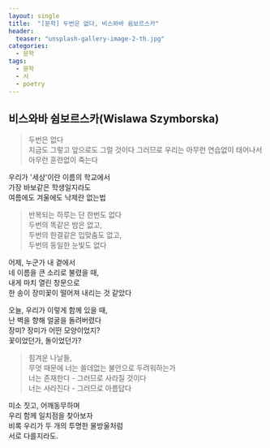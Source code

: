 ```yaml
---
layout: single
title:  "[문학] 두번은 없다, 비스와바 쉼보르스카"
header:
  teaser: "unsplash-gallery-image-2-th.jpg"
categories: 
  - 문학
tags:
  - 문학
  - 시
  - poetry
---
```


## 비스와바 쉼보르스카(Wislawa Szymborska)

> 두번은 없다  
지금도 그렇고 앞으로도 그럴 것이다 
그러므로 우리는 
아무런 연습없이 태어나서 
아무런 훈련없이 죽는다  

우리가 '세상'이란 이름의 학교에서<br/>
가장 바보같은 학생일지라도<br/>
여름에도 겨울에도 낙제란 없는법<br/>

> 반복되는 하루는 단 한번도 없다<br/>
두번의 똑같은 밤은 없고,<br/>
두번의 한결같은 입맞춤도 없고,<br/>
두번의 동일한 눈빛도 없다<br/>

어제, 누군가 내 곁에서<br/>
네 이름을 큰 소리로 불렸을 때,<br/>
내게 마치 열린 창문으로<br/>
한 송이 장미꽃이 떨어져 내리는 것 같았다<br/>

오늘, 우리가 이렇게 함께 있을 때,<br/>
난 벽을 향해 얼굴을 돌려버렸다<br/>
장미? 장미가 어떤 모양이었지?<br/>
꽃이었던가, 돌이었던가?<br/>

> 힘겨운 나날들,  
무엇 때문에 너는 쓸데없는 불안으로 두려워하는가<br/>
너는 존재한다 - 그러므로 사라질 것이다<br/>
너는 사라진다 - 그러므로 아름답다<br/>

미소 짓고, 어깨동무하며<br/>
우리 함께 일치점을 찾아보자<br/>
비록 우리가 두 개의 투명한 물방울처럼<br/>
서로 다를지라도.<br/>